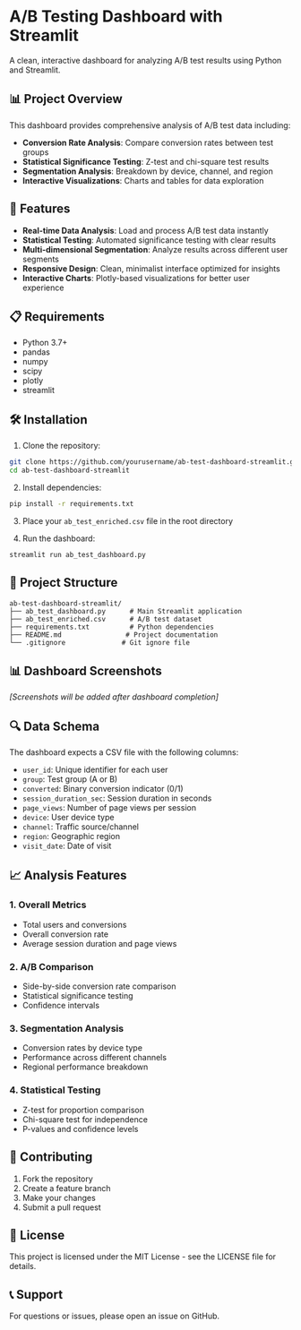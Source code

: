 # A/B Testing Dashboard with Streamlit

A clean, interactive dashboard for analyzing A/B test results using Python and Streamlit.

## 📊 Project Overview

This dashboard provides comprehensive analysis of A/B test data including:
- **Conversion Rate Analysis**: Compare conversion rates between test groups
- **Statistical Significance Testing**: Z-test and chi-square test results
- **Segmentation Analysis**: Breakdown by device, channel, and region
- **Interactive Visualizations**: Charts and tables for data exploration

## 🚀 Features

- **Real-time Data Analysis**: Load and process A/B test data instantly
- **Statistical Testing**: Automated significance testing with clear results
- **Multi-dimensional Segmentation**: Analyze results across different user segments
- **Responsive Design**: Clean, minimalist interface optimized for insights
- **Interactive Charts**: Plotly-based visualizations for better user experience

## 📋 Requirements

- Python 3.7+
- pandas
- numpy
- scipy
- plotly
- streamlit

## 🛠️ Installation

1. Clone the repository:
```bash
git clone https://github.com/yourusername/ab-test-dashboard-streamlit.git
cd ab-test-dashboard-streamlit
```

2. Install dependencies:
```bash
pip install -r requirements.txt
```

3. Place your `ab_test_enriched.csv` file in the root directory

4. Run the dashboard:
```bash
streamlit run ab_test_dashboard.py
```

## 📁 Project Structure

```
ab-test-dashboard-streamlit/
├── ab_test_dashboard.py      # Main Streamlit application
├── ab_test_enriched.csv      # A/B test dataset
├── requirements.txt          # Python dependencies
├── README.md                # Project documentation
└── .gitignore              # Git ignore file
```

## 📊 Dashboard Screenshots

*[Screenshots will be added after dashboard completion]*

## 🔍 Data Schema

The dashboard expects a CSV file with the following columns:
- `user_id`: Unique identifier for each user
- `group`: Test group (A or B)
- `converted`: Binary conversion indicator (0/1)
- `session_duration_sec`: Session duration in seconds
- `page_views`: Number of page views per session
- `device`: User device type
- `channel`: Traffic source/channel
- `region`: Geographic region
- `visit_date`: Date of visit

## 📈 Analysis Features

### 1. Overall Metrics
- Total users and conversions
- Overall conversion rate
- Average session duration and page views

### 2. A/B Comparison
- Side-by-side conversion rate comparison
- Statistical significance testing
- Confidence intervals

### 3. Segmentation Analysis
- Conversion rates by device type
- Performance across different channels
- Regional performance breakdown

### 4. Statistical Testing
- Z-test for proportion comparison
- Chi-square test for independence
- P-values and confidence levels

## 🤝 Contributing

1. Fork the repository
2. Create a feature branch
3. Make your changes
4. Submit a pull request

## 📄 License

This project is licensed under the MIT License - see the LICENSE file for details.

## 📞 Support

For questions or issues, please open an issue on GitHub. 